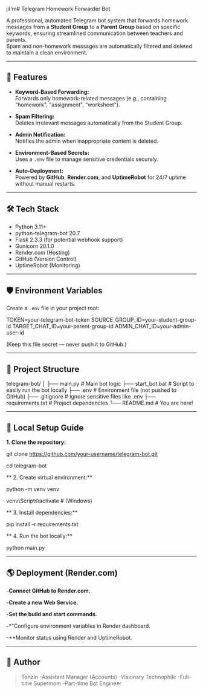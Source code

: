 jiI'm# Telegram Homework Forwarder Bot

A professional, automated Telegram bot system that forwards homework messages from a **Student Group** to a **Parent Group** based on specific keywords, ensuring streamlined communication between teachers and parents.  
Spam and non-homework messages are automatically filtered and deleted to maintain a clean environment.

---

## 🚀 Features

- **Keyword-Based Forwarding:**  
  Forwards only homework-related messages (e.g., containing "homework", "assignment", "worksheet").

- **Spam Filtering:**  
  Deletes irrelevant messages automatically from the Student Group.

- **Admin Notification:**  
  Notifies the admin when inappropriate content is deleted.

- **Environment-Based Secrets:**  
  Uses a `.env` file to manage sensitive credentials securely.

- **Auto-Deployment:**  
  Powered by **GitHub**, **Render.com**, and **UptimeRobot** for 24/7 uptime without manual restarts.

---

## 🛠️ Tech Stack

- Python 3.11+
- python-telegram-bot 20.7
- Flask 2.3.3 (for potential webhook support)
- Gunicorn 20.1.0
- Render.com (Hosting)
- GitHub (Version Control)
- UptimeRobot (Monitoring)

---

## 🛡️ Environment Variables

Create a `.env` file in your project root:

TOKEN=your-telegram-bot-token
SOURCE_GROUP_ID=your-student-group-id
TARGET_CHAT_ID=your-parent-group-id
ADMIN_CHAT_ID=your-admin-user-id

(Keep this file secret — 
never push it to GitHub.)

---

## 📂 Project Structure


telegram-bot/
│
├── main.py            # Main bot logic
├── start_bot.bat      # Script to easily run the bot locally
├── .env               # Environment file (not pushed to GitHub)
├── .gitignore         # Ignore sensitive files like .env
├── requirements.txt   # Project dependencies
└── README.md          # You are here!


---

## 🚀 Local Setup Guide

**1. Clone the repository:**

git clone
 https://github.com/your-username/telegram-bot.git

cd telegram-bot


** 2. Create virtual environment:**

python -m venv venv

venv\Scripts\activate # (Windows)


** 3. Install dependencies:**

pip install -r requirements.txt


** 4. Run the bot locally:**

python main.py

---

## 🌎 Deployment (Render.com)

-**Connect GitHub to Render.com.**

-**Create a new Web Service.**

-**Set the build and start commands.**

-*"Configure environment variables in
 Render dashboard.

-**Monitor status using Render and
 UptimeRobot.

---

## 👑 Author

> Tenzin
-Assistant Manager (Accounts) 
-Visionary Technophile 
-Full-time Supermom 
-Part-time Bot Engineer